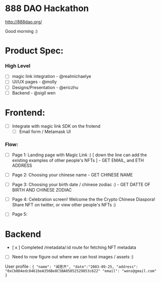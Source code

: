 # 888 DAO Hackathon
http://888dao.org/

Good morning :)

# Product Spec: 

### High Level 
- [ ] magic link integration - @realmichaelye
- [ ] UI/UX pages - @molly
- [ ] Designs/Presentation - @ericzhu
- [ ] Backend - @sigil wen

# Frontend: 
- [ ] Integrate with magic link SDK on the frotend
  - [ ] Email form / Metamask UI
### Flow: 
- [ ] Page 1: Landing page with Magic Link :) [ down the line can add the existing examples of other people's NFTs ] - GET EMAIL, and ETH ADDRESS
- [ ] Page 2: Choosing your chinese name - GET CHINESE NAME 
- [ ] Page 3: Choosing your birth date / chinese zodiac :) - GET DATTE OF BIRTH AND CHINESE ZODIAC
- [ ] Page 4: Celebration screen! Welcome the the Crypto Chinese Diaspora! Share NFT on twitter, or view other people's NFTs :)
- [ ] Page 5:


# Backend

- [ x ] Completed /metadata/:id route for fetching NFT metadata
- [ ] Need to now figure out where we can host images / assets :) 

User profile :
`
{
	"name": "闻思齐",
	"date":"2003-09-25,
	"address": "0xCb0D4edc8461beA356Be8C5BA05052529853c622"
	"email": "wens@gmail.com" 
}
`
